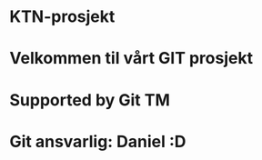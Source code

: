 # KTN-prosjekt
#
# Velkommen til vårt GIT prosjekt
#
# Supported by Git TM
#
# Git ansvarlig: Daniel :D
